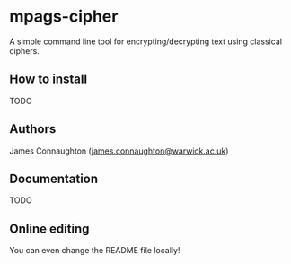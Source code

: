 # mpags-cipher
A simple command line tool for encrypting/decrypting text using classical ciphers.

## How to install
TODO

## Authors
James Connaughton (james.connaughton@warwick.ac.uk)

## Documentation
TODO

## Online editing
You can even change the README file locally!
